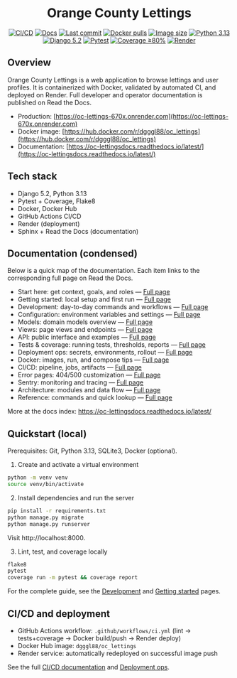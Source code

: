 <div align="center">

# Orange County Lettings

[![CI/CD](https://img.shields.io/github/actions/workflow/status/dim-gggl/oc_lettings/ci.yml?branch=main&label=CI%20%2F%20CD)](https://github.com/dim-gggl/oc_lettings/actions)
[![Docs](https://img.shields.io/readthedocs/oc-lettings?logo=readthedocs)](https://oc-lettingsdocs.readthedocs.io/latest/)
[![Last commit](https://img.shields.io/github/last-commit/dim-gggl/oc_lettings)](https://github.com/dim-gggl/oc_lettings/commits/main)
[![Docker pulls](https://img.shields.io/docker/pulls/dgggl88/oc_lettings?logo=docker)](https://hub.docker.com/r/dgggl88/oc_lettings)
[![Image size](https://img.shields.io/docker/image-size/dgggl88/oc_lettings/latest?logo=docker)](https://hub.docker.com/r/dgggl88/oc_lettings)
[![Python 3.13](https://img.shields.io/badge/python-3.13-blue?logo=python)](#)
[![Django 5.2](https://img.shields.io/badge/django-5.2-green?logo=django)](#)
[![Pytest](https://img.shields.io/badge/pytest-8.x-0A9EDC?logo=pytest)](#)
[![Coverage ≥80%](https://img.shields.io/badge/coverage-%3E%3D80%25-yellowgreen)](#)
[![Render](https://img.shields.io/badge/Render-Hosted-46E3B7?logo=render)](https://oc-lettings-670x.onrender.com)

</div>

## Overview

Orange County Lettings is a web application to browse lettings and user profiles. It is containerized with Docker, validated by automated CI, and deployed on Render. Full developer and operator documentation is published on Read the Docs.

- Production: [https://oc-lettings-670x.onrender.com](https://oc-lettings-670x.onrender.com)
- Docker image: [https://hub.docker.com/r/dgggl88/oc_lettings](https://hub.docker.com/r/dgggl88/oc_lettings)
- Documentation: [https://oc-lettingsdocs.readthedocs.io/latest/](https://oc-lettingsdocs.readthedocs.io/latest/)

## Tech stack

- Django 5.2, Python 3.13
- Pytest + Coverage, Flake8
- Docker, Docker Hub
- GitHub Actions CI/CD
- Render (deployment)
- Sphinx + Read the Docs (documentation)

## Documentation (condensed)

Below is a quick map of the documentation. Each item links to the corresponding full page on Read the Docs.

- Start here: get context, goals, and roles — [Full page](https://oc-lettingsdocs.readthedocs.io/latest/start_here.html)
- Getting started: local setup and first run — [Full page](https://oc-lettingsdocs.readthedocs.io/latest/getting_started.html)
- Development: day-to-day commands and workflows — [Full page](https://oc-lettingsdocs.readthedocs.io/latest/development.html)
- Configuration: environment variables and settings — [Full page](https://oc-lettingsdocs.readthedocs.io/latest/configuration.html)
- Models: domain models overview — [Full page](https://oc-lettingsdocs.readthedocs.io/latest/models.html)
- Views: page views and endpoints — [Full page](https://oc-lettingsdocs.readthedocs.io/latest/views.html)
- API: public interface and examples — [Full page](https://oc-lettingsdocs.readthedocs.io/latest/api.html)
- Tests & coverage: running tests, thresholds, reports — [Full page](https://oc-lettingsdocs.readthedocs.io/latest/tests_and_coverage.html)
- Deployment ops: secrets, environments, rollout — [Full page](https://oc-lettingsdocs.readthedocs.io/latest/deployment_ops.html)
- Docker: images, run, and compose tips — [Full page](https://oc-lettingsdocs.readthedocs.io/latest/docker.html)
- CI/CD: pipeline, jobs, artifacts — [Full page](https://oc-lettingsdocs.readthedocs.io/latest/ci_cd.html)
- Error pages: 404/500 customization — [Full page](https://oc-lettingsdocs.readthedocs.io/latest/error_pages.html)
- Sentry: monitoring and tracing — [Full page](https://oc-lettingsdocs.readthedocs.io/latest/sentry.html)
- Architecture: modules and data flow — [Full page](https://oc-lettingsdocs.readthedocs.io/latest/architecture.html)
- Reference: commands and quick lookup — [Full page](https://oc-lettingsdocs.readthedocs.io/latest/reference.html)

More at the docs index: https://oc-lettingsdocs.readthedocs.io/latest/

## Quickstart (local)

Prerequisites: Git, Python 3.13, SQLite3, Docker (optional).

1) Create and activate a virtual environment

```bash
python -m venv venv
source venv/bin/activate
```

2) Install dependencies and run the server

```bash
pip install -r requirements.txt
python manage.py migrate
python manage.py runserver
```

Visit http://localhost:8000.

3) Lint, test, and coverage locally

```bash
flake8
pytest
coverage run -m pytest && coverage report
```

For the complete guide, see the [Development](https://oc-lettingsdocs.readthedocs.io/latest/development.html) and [Getting started](https://oc-lettingsdocs.readthedocs.io/latest/getting_started.html) pages.

## CI/CD and deployment

- GitHub Actions workflow: `.github/workflows/ci.yml` (lint → tests+coverage → Docker build/push → Render deploy)
- Docker Hub image: `dgggl88/oc_lettings`
- Render service: automatically redeployed on successful image push

See the full [CI/CD documentation](https://oc-lettingsdocs.readthedocs.io/latest/ci_cd.html) and [Deployment ops](https://oc-lettingsdocs.readthedocs.io/latest/deployment_ops.html).

